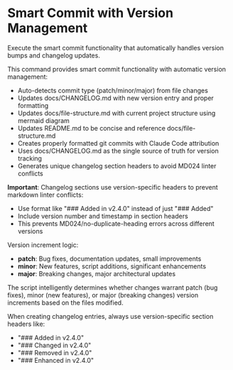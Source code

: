 # Smart Commit with Version Management

Execute the smart commit functionality that automatically handles version bumps and changelog updates.

This command provides smart commit functionality with automatic version management:

- Auto-detects commit type (patch/minor/major) from file changes
- Updates docs/CHANGELOG.md with new version entry and proper formatting
- Updates docs/file-structure.md with current project structure using mermaid diagram
- Updates README.md to be concise and reference docs/file-structure.md
- Creates properly formatted git commits with Claude Code attribution
- Uses docs/CHANGELOG.md as the single source of truth for version tracking
- Generates unique changelog section headers to avoid MD024 linter conflicts

**Important**: Changelog sections use version-specific headers to prevent markdown linter conflicts:

- Use format like "### Added in v2.4.0" instead of just "### Added"
- Include version number and timestamp in section headers
- This prevents MD024/no-duplicate-heading errors across different versions

Version increment logic:

- **patch**: Bug fixes, documentation updates, small improvements
- **minor**: New features, script additions, significant enhancements
- **major**: Breaking changes, major architectural updates

The script intelligently determines whether changes warrant patch (bug fixes), minor (new features), or major (breaking changes) version increments based on the files modified.

When creating changelog entries, always use version-specific section headers like:

- "### Added in v2.4.0"
- "### Changed in v2.4.0"
- "### Removed in v2.4.0"
- "### Enhanced in v2.4.0"
